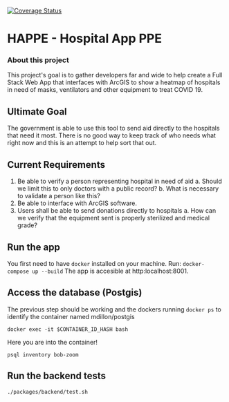 [![Coverage Status](https://coveralls.io/repos/github/drew2g/Hospital-App-P-P-E/badge.svg?branch=development)](https://coveralls.io/github/drew2g/Hospital-App-P-P-E?branch=development)

# HAPPE - Hospital App PPE

### About this project
This project's goal is to gather developers far and wide to help create a Full Stack Web App that interfaces with ArcGIS to show a heatmap of hospitals in need of masks, ventilators and other equipment to treat COVID 19. 

## Ultimate Goal

The government is able to use this tool to send aid directly to the hospitals that need it most. There is no good way to keep track of who needs what right now and this is an attempt to help sort that out.

## Current Requirements

1. Be able to verify a person representing hospital in need of aid
    a. Should we limit this to only doctors with a public record?
    b. What is necessary to validate a person like this?
2. Be able to interface with ArcGIS software.
3. Users shall be able to send donations directly to hospitals
    a. How can we verify that the equipment sent is properly sterilized and medical grade?

## Run the app

You first need to have `docker` installed on your machine.
Run: `docker-compose up --build`
The app is accesible at http:localhost:8001.

## Access the database (Postgis)

The previous step should be working and the dockers running
`docker ps` to identify the container named mdillon/postgis

`docker exec -it $CONTAINER_ID_HASH bash`

Here you are into the container!

`psql inventory bob-zoom`

## Run the backend tests 

`./packages/backend/test.sh`
